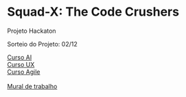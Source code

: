 # Squad-X: The Code Crushers
Projeto Hackaton

Sorteio do Projeto: 02/12

<a href="https://tinyurl.com/4e6aw9sd">Curso AI</a><br/>
<a href="https://tinyurl.com/37zzs43b">Curso UX</a><br/>
<a href="https://tinyurl.com/22mdaw3f ">Curso Agile</a>
<br/><br/>
<a href="https://app.mural.co/t/squadx8089/m/squadx8089/1731610022129/17ee6fbbdaf5daaca262267779956cd206b197f3?sender=u61b4ed4cb83c3ad60cc35315">Mural de trabalho</a>
